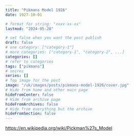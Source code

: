 ```yaml
---
title: "Pikmans Model 1926"
date: 1927-10-01

# format for string: "xxxx-xx-xx"
lastmod: "2024-05-28"

# set false when you want the post publish
draft: false
# one category: ["category-1"]
# more categories: ["category-1", "category-2", ...]
categories: []
# refer to categories
tags: ["pikmans"]
# seires
series: []
# Top image for the post
image: "/uk/images/posts/pikmans-model-1926/cover.jpg"
# Hide from home and other main page
hideFromCenter: false
# Hide from archive page
hideFromArchives: false
# Hide from everything but the archive
hideFromSection: false
---
```

https://en.wikipedia.org/wiki/Pickman%27s_Model
<!--more-->